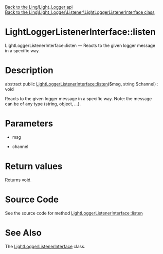 [Back to the Ling/Light_Logger api](https://github.com/lingtalfi/Light_Logger/blob/master/doc/api/Ling/Light_Logger.md)<br>
[Back to the Ling\Light_Logger\Listener\LightLoggerListenerInterface class](https://github.com/lingtalfi/Light_Logger/blob/master/doc/api/Ling/Light_Logger/Listener/LightLoggerListenerInterface.md)


LightLoggerListenerInterface::listen
================



LightLoggerListenerInterface::listen — Reacts to the given logger message in a specific way.




Description
================


abstract public [LightLoggerListenerInterface::listen](https://github.com/lingtalfi/Light_Logger/blob/master/doc/api/Ling/Light_Logger/Listener/LightLoggerListenerInterface/listen.md)($msg, string $channel) : void




Reacts to the given logger message in a specific way.
Note: the message can be of any type (string, object, ...).




Parameters
================


- msg

    

- channel

    


Return values
================

Returns void.








Source Code
===========
See the source code for method [LightLoggerListenerInterface::listen](https://github.com/lingtalfi/Light_Logger/blob/master/Listener/LightLoggerListenerInterface.php#L27-L27)


See Also
================

The [LightLoggerListenerInterface](https://github.com/lingtalfi/Light_Logger/blob/master/doc/api/Ling/Light_Logger/Listener/LightLoggerListenerInterface.md) class.



